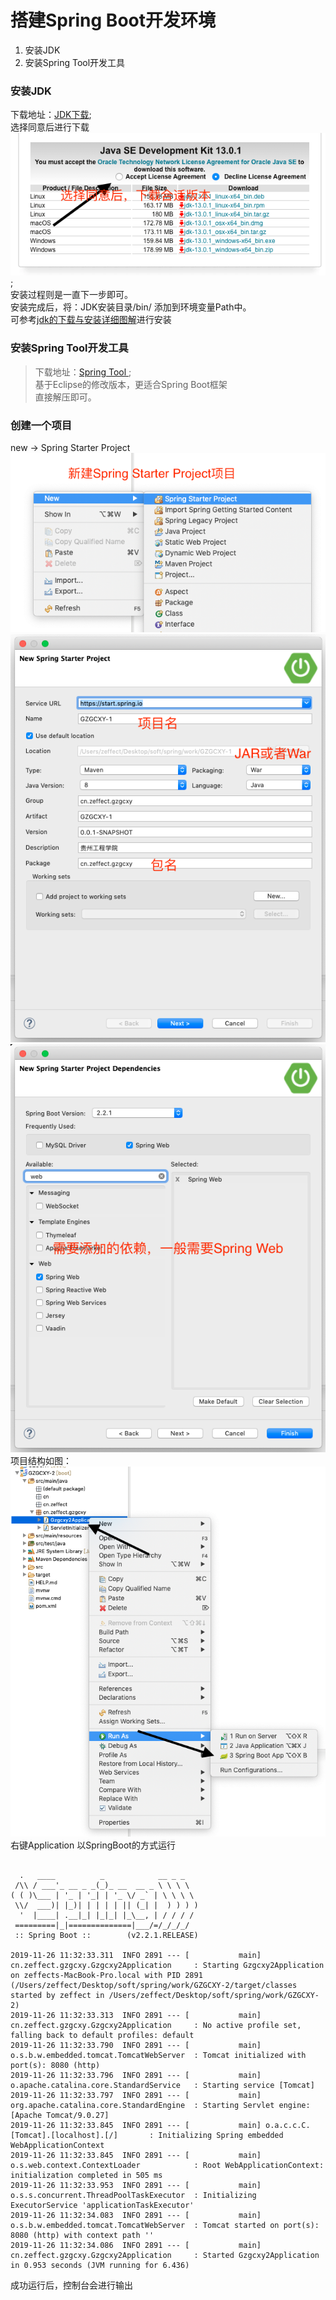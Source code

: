 # 搭建Spring Boot开发环境  
1. 安装JDK  
2. 安装Spring Tool开发工具   

### 安装JDK   
下载地址：[JDK下载](https://www.oracle.com/technetwork/java/javase/downloads/index.html);  
选择同意后进行下载  
![image](https://github.com/xuanu/Hello-Spring-Boot/raw/master/1/img/%E5%B1%8F%E5%B9%95%E5%BF%AB%E7%85%A7%202019-11-26%2010.42.18.png);   
安装过程则是一直下一步即可。  
安装完成后，将：JDK安装目录/bin/ 添加到环境变量Path中。    
可参考[jdk的下载与安装详细图解](https://blog.csdn.net/qq_42003566/article/details/82629570)进行安装  
### 安装Spring Tool开发工具     
> 下载地址：[Spring Tool ](https://spring.io/tools/);  
基于Eclipse的修改版本，更适合Spring Boot框架   
直接解压即可。   
### 创建一个项目  
new -> Spring Starter Project     
![image](https://github.com/xuanu/Hello-Spring-Boot/blob/master/1/img/%E5%B1%8F%E5%B9%95%E5%BF%AB%E7%85%A7%202019-11-26%2010.56.11.png)   
![image](https://github.com/xuanu/Hello-Spring-Boot/blob/master/1/img/%E5%B1%8F%E5%B9%95%E5%BF%AB%E7%85%A7%202019-11-26%2010.59.34.png)   
![image](https://github.com/xuanu/Hello-Spring-Boot/blob/master/1/img/%E5%B1%8F%E5%B9%95%E5%BF%AB%E7%85%A7%202019-11-26%2011.00.56.png)      
项目结构如图：   
![image](https://github.com/xuanu/Hello-Spring-Boot/blob/master/1/img/%E5%B1%8F%E5%B9%95%E5%BF%AB%E7%85%A7%202019-11-26%2011.30.17.png)   
右键Application 以SpringBoot的方式运行   
```

  .   ____          _            __ _ _
 /\\ / ___'_ __ _ _(_)_ __  __ _ \ \ \ \
( ( )\___ | '_ | '_| | '_ \/ _` | \ \ \ \
 \\/  ___)| |_)| | | | | || (_| |  ) ) ) )
  '  |____| .__|_| |_|_| |_\__, | / / / /
 =========|_|==============|___/=/_/_/_/
 :: Spring Boot ::        (v2.2.1.RELEASE)

2019-11-26 11:32:33.311  INFO 2891 --- [           main] cn.zeffect.gzgcxy.Gzgcxy2Application     : Starting Gzgcxy2Application on zeffects-MacBook-Pro.local with PID 2891 (/Users/zeffect/Desktop/soft/spring/work/GZGCXY-2/target/classes started by zeffect in /Users/zeffect/Desktop/soft/spring/work/GZGCXY-2)
2019-11-26 11:32:33.313  INFO 2891 --- [           main] cn.zeffect.gzgcxy.Gzgcxy2Application     : No active profile set, falling back to default profiles: default
2019-11-26 11:32:33.790  INFO 2891 --- [           main] o.s.b.w.embedded.tomcat.TomcatWebServer  : Tomcat initialized with port(s): 8080 (http)
2019-11-26 11:32:33.796  INFO 2891 --- [           main] o.apache.catalina.core.StandardService   : Starting service [Tomcat]
2019-11-26 11:32:33.797  INFO 2891 --- [           main] org.apache.catalina.core.StandardEngine  : Starting Servlet engine: [Apache Tomcat/9.0.27]
2019-11-26 11:32:33.845  INFO 2891 --- [           main] o.a.c.c.C.[Tomcat].[localhost].[/]       : Initializing Spring embedded WebApplicationContext
2019-11-26 11:32:33.845  INFO 2891 --- [           main] o.s.web.context.ContextLoader            : Root WebApplicationContext: initialization completed in 505 ms
2019-11-26 11:32:33.953  INFO 2891 --- [           main] o.s.s.concurrent.ThreadPoolTaskExecutor  : Initializing ExecutorService 'applicationTaskExecutor'
2019-11-26 11:32:34.083  INFO 2891 --- [           main] o.s.b.w.embedded.tomcat.TomcatWebServer  : Tomcat started on port(s): 8080 (http) with context path ''
2019-11-26 11:32:34.086  INFO 2891 --- [           main] cn.zeffect.gzgcxy.Gzgcxy2Application     : Started Gzgcxy2Application in 0.953 seconds (JVM running for 6.436)
```     
成功运行后，控制台会进行输出   

